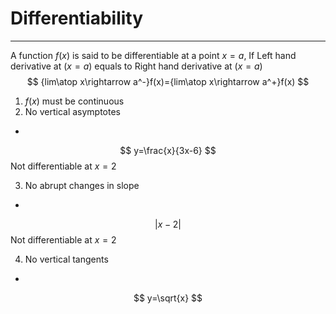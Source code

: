 # Differentiability
***
A function $f(x)$ is said to be differentiable at a point $x = a$, If Left hand derivative at ($x = a$) equals to Right hand derivative at ($x = a$)
$$
{lim\atop x\rightarrow a^-}f(x)={lim\atop x\rightarrow a^+}f(x) 
$$

1. $f(x)$ must be continuous
2. No vertical asymptotes
- 
$$
y=\frac{x}{3x-6}
$$
Not differentiable at $x=2$

3. No abrupt changes in slope
- 
$$
\left|x-2\right|
$$
Not differentiable at $x=2$

4. No vertical tangents
- 
$$
y=\sqrt{x}
$$
